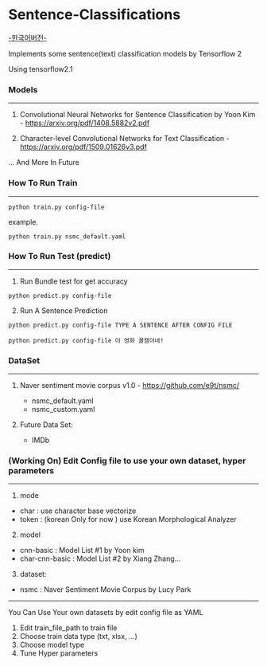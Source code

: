 # Sentence-Classifications

[-한국어버전-](https://github.com/paper-cat/Sentence-Classifications/blob/master/KOR_README.md)

Implements some sentence(text) classification models by Tensorflow 2

Using tensorflow2.1


### Models
---
1. Convolutional Neural Networks for Sentence Classification by Yoon Kim - https://arxiv.org/pdf/1408.5882v2.pdf
    
2. Character-level Convolutional Networks for Text Classification - https://arxiv.org/pdf/1509.01626v3.pdf
 
... And More In Future

### How To Run Train
---
<pre><code>python train.py config-file</code></pre>

example.

<pre><code>python train.py nsmc_default.yaml</code></pre>


### How To Run Test (predict)
---
1. Run Bundle test for get accuracy
<pre><code>python predict.py config-file</code></pre>

2. Run A Sentence Prediction
<pre><code>python predict.py config-file TYPE A SENTENCE AFTER CONFIG FILE</code></pre>
<pre><code>python predict.py config-file 이 영화 꿀잼이네!</code></pre>



### DataSet
---
1. Naver sentiment movie corpus v1.0 - https://github.com/e9t/nsmc/
    - nsmc_default.yaml
    - nsmc_custom.yaml
  
2. Future Data Set:
    - IMDb 

 

### (Working On) Edit Config file to use your own dataset, hyper parameters
---
1. mode
- char : use character base vectorize
- token : (korean Only for now ) use Korean Morphological Analyzer

2. model
- cnn-basic : Model List #1 by Yoon kim
- char-cnn-basic : Model List #2 by Xiang Zhang...

3. dataset:
- nsmc : Naver Sentiment Movie Corpus by Lucy Park
---

You Can Use Your own datasets by edit config file as YAML
1. Edit train_file_path to train file
2. Choose train data type (txt, xlsx, ...)
3. Choose model type
4. Tune Hyper parameters
